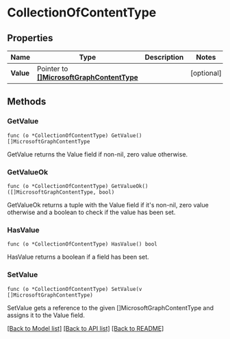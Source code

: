 # CollectionOfContentType

## Properties

Name | Type | Description | Notes
------------ | ------------- | ------------- | -------------
**Value** | Pointer to [**[]MicrosoftGraphContentType**](microsoft.graph.contentType.md) |  | [optional] 

## Methods

### GetValue

`func (o *CollectionOfContentType) GetValue() []MicrosoftGraphContentType`

GetValue returns the Value field if non-nil, zero value otherwise.

### GetValueOk

`func (o *CollectionOfContentType) GetValueOk() ([]MicrosoftGraphContentType, bool)`

GetValueOk returns a tuple with the Value field if it's non-nil, zero value otherwise
and a boolean to check if the value has been set.

### HasValue

`func (o *CollectionOfContentType) HasValue() bool`

HasValue returns a boolean if a field has been set.

### SetValue

`func (o *CollectionOfContentType) SetValue(v []MicrosoftGraphContentType)`

SetValue gets a reference to the given []MicrosoftGraphContentType and assigns it to the Value field.


[[Back to Model list]](../README.md#documentation-for-models) [[Back to API list]](../README.md#documentation-for-api-endpoints) [[Back to README]](../README.md)


